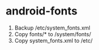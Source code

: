 android-fonts
=============

  1. Backup /etc/system_fonts.xml
  2. Copy fonts/* to /system/fonts/
  3. Copy system_fonts.xml to /etc/
